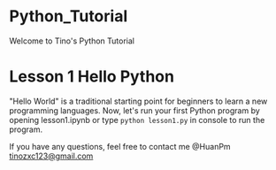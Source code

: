 # Python_Tutorial
Welcome to Tino's Python Tutorial

# Lesson 1 Hello Python
"Hello World" is a traditional starting point for beginners to learn a new programming languages.
Now, let's run your first Python program by opening lesson1.ipynb or type ```python lesson1.py``` in console to run the program.

If you have any questions, feel free to contact me @HuanPm tinozxc123@gmail.com